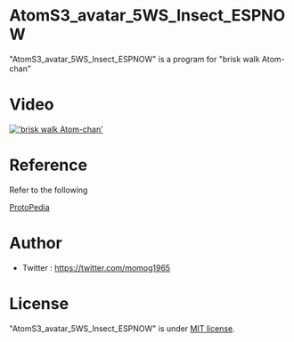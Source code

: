 # AtomS3_avatar_5WS_Insect_ESPNOW
"AtomS3_avatar_5WS_Insect_ESPNOW" is a program for "brisk walk Atom-chan"

# Video

[!['brisk walk Atom-chan'](https://img.youtube.com/vi/kjytjbLy9d8/0.jpg)](https://www.youtube.com/watch?v=kjytjbLy9d8)

# Reference

Refer to the following

[ProtoPedia](https://protopedia.net/prototype/4237)

# Author
 
* Twitter : https://twitter.com/momog1965
  
# License
 
"AtomS3_avatar_5WS_Insect_ESPNOW" is under [MIT license](https://en.wikipedia.org/wiki/MIT_License).
